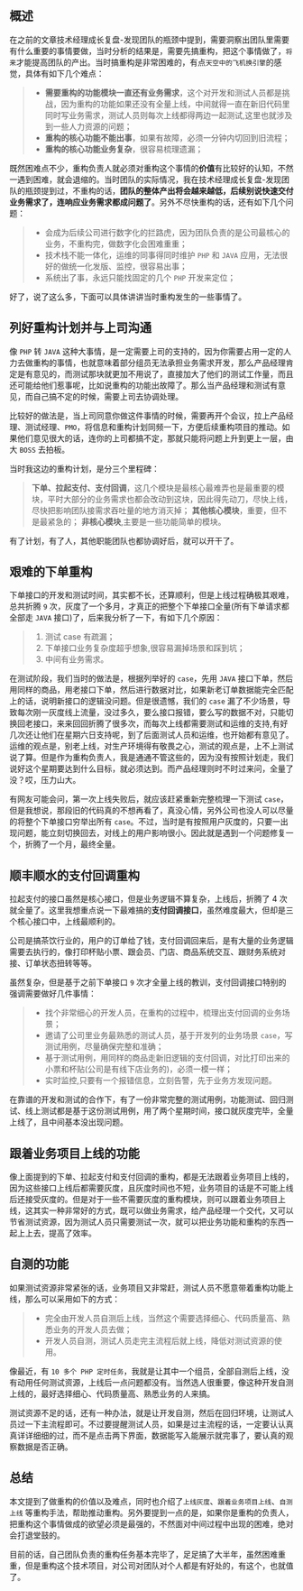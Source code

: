 ## 概述

在之前的文章技术经理成长复盘-发现团队的瓶颈中提到，需要洞察出团队里需要有什么重要的事情要做，当时分析的结果是，需要先搞重构，把这个事情做了，`将来`才能提高团队的产出。当时搞重构是非常困难的，有点`天空中的飞机换引擎`的感觉，具体有如下几个难点：

> - **需要重构的功能模块一直还有业务需求**，这个对开发和测试人员都是挑战，因为重构的功能如果还没有全量上线，中间就得一直在新旧代码里同时写业务需求，测试人员则每次上线都得两边一起测试,这里也就涉及到一些人力资源的问题；
> - **重构的核心功能不能出事**，如果有故障，必须一分钟内切回到旧流程；
> - **重构的核心功能业务复杂**，很容易梳理遗漏；

既然困难点不少，重构负责人就必须对重构这个事情的**价值**有比较好的认知，不然一遇到困难，就会退缩的。当时团队的实际情况，我在技术经理成长复盘-发现团队的瓶颈提到过，不重构的话，**团队的整体产出将会越来越低，后续别说快速交付业务需求了，连响应业务需求都成问题了**。另外不尽快重构的话，还有如下几个问题：

> - 会成为后续公司进行数字化的拦路虎，因为团队负责的是公司最核心的业务，不重构完，做数字化会困难重重；
> - 技术栈不能一体化，运维的同事得同时维护 `PHP` 和 `JAVA` 应用，无法很好的做统一化发版、监控，很容易出事；
> - 系统出了事，永远只能找固定的几个 `PHP` 开发来定位；

好了，说了这么多，下面可以具体讲讲当时重构发生的一些事情了。

## 列好重构计划并与上司沟通

像 `PHP` 转 `JAVA` 这种大事情，是一定需要上司的支持的，因为你需要占用一定的人力去做重构的事情，也就意味着部分组员无法承担业务需求开发，那么产品经理肯定是有意见的，而测试那块就更加不用说了，直接加大了他们的测试工作量，而且还可能给他们惹事呢，比如说重构的功能出故障了。那么当产品经理和测试有意见，而自己搞不定的时候，需要上司去协调处理。

比较好的做法是，当上司同意你做这件事情的时候，需要再开个会议，拉上产品经理、测试经理、`PMO`，将信息和重构计划同频一下，方便后续重构项目的推动。如果他们意见很大的话，连你的上司都搞不定，那就只能将问题上升到更上一层，由大 `BOSS` 去拍板。

当时我这边的重构计划，是分三个里程碑：

> **下单、拉起支付、支付回调**，这几个模块是最核心最难弄也是最重要的模块，平时大部分的业务需求也都会改动到这块，因此得先动刀，尽快上线，尽快把影响团队接需求吞吐量的地方消灭掉；
> **其他核心模块**，重要，但不是最紧急的；
> **非核心模块**,主要是一些功能简单的模块。

有了计划，有了人，其他职能团队也都协调好后，就可以开干了。

## 艰难的下单重构

下单接口的开发和测试时间，其实都不长，还算顺利，但是上线过程确极其艰难，总共折腾 `9` 次，灰度了一个多月，才真正的把整个下单接口全量(所有下单请求都全部走 `JAVA` 接口)了，后来我分析了一下，有如下几个原因：

> 1. 测试 case 有疏漏；
> 2. 下单接口业务复杂度超乎想象,很容易漏掉场景和踩到坑；
> 3. 中间有业务需求。

在测试阶段，我们当时的做法是，根据列举好的 `case`，先用 `JAVA` 接口下单，然后用同样的商品，用老接口下单，然后进行数据对比，如果新老订单数据能完全匹配上的话，说明新接口的逻辑没问题。但是很遗憾，我们的 `case` 漏了不少场景，导致每次刚一灰度线上流量，没过多久，要么接口报错，要么写的数据不对，只能切换回老接口，来来回回折腾了很多次，而每次上线都需要测试和运维的支持,有好几次还让他们在星期六日支持呢，到了后面测试人员和运维，也开始都有意见了。运维的观点是，别老上线，对生产环境得有敬畏之心，测试的观点是，上不上测试说了算。但是作为重构负责人，我是通通不管这些的，因为没有按照计划走，我们说好这个星期要达到什么目标，就必须达到。而产品经理则时不时过来问，全量了没？哎，压力山大。

有网友可能会问，第一次上线失败后，就应该赶紧重新完整梳理一下测试 `case`，但是我想说，那段旧的代码真的不想再看了，真没心情，另外公司也没人可以尽量的将整个下单接口穷举出所有 `case`。不过，当时是有按照用户灰度的，只要一出现问题，能立刻切换回去，对线上的用户影响很小。因此就是遇到一个问题修复一个，折腾了一个月，最终全量。

## 顺丰顺水的支付回调重构

拉起支付的接口虽然是核心接口，但是业务逻辑不算复杂，上线后，折腾了 4 次就全量了。这里我想重点说一下最难搞的**支付回调接口**，虽然难度最大，但却是三个核心接口中，上线最顺利的。

公司是搞茶饮行业的，用户的订单给了钱，支付回调回来后，是有大量的业务逻辑需要去执行的，像打印杯贴小票、跟会员、门店、商品系统交互、跟财务系统对接、订单状态扭转等等。

虽然复杂，但是基于之前下单接口 `9` 次才全量上线的教训，支付回调接口特别的强调需要做好几件事情：

> - 找个非常细心的开发人员，在重构的过程中，梳理出支付回调的业务场景；
> - 邀请了公司里业务最熟悉的测试人员，基于开发列的业务场景 `case`，写测试用例，尽量确保完整和准确；
> - 基于测试用例，用同样的商品走新旧逻辑的支付回调，对比打印出来的小票和杯贴(公司是有线下店业务的)，必须一模一样；
> - 实时监控,只要有一个报错信息，立刻告警，先于业务方发现问题。

在靠谱的开发和测试的合作下，有了一份非常完整的测试用例，功能测试、回归测试、线上测试都是基于这份测试用例，用了两个星期时间，接口就灰度完毕，全量上线了，且中间基本没出现问题。

## 跟着业务项目上线的功能

像上面提到的下单、拉起支付和支付回调的重构，都是无法跟着业务项目上线的，因为这些接口上线后都需要灰度，且灰度时间也不短，业务项目的话是不可能上线后还接受灰度的。但是对于一些不需要灰度的重构模块，则可以跟着业务项目上线，这其实一种非常好的方式，既可以做业务需求，给产品经理一个交代，又可以节省测试资源，因为测试人员只需要测试一次，就可以把业务功能和重构的东西一起上上去，提高了效率。

## 自测的功能

如果测试资源非常紧张的话，业务项目又非常赶，测试人员不愿意带着重构功能上线，那么可以采用如下的方式：

> - 完全由开发人员自测后上线，当然这个需要选择细心、代码质量高、熟悉业务的开发人员去做；
> - 开发人员自测，测试人员走完主流程后就上线，降低对测试资源的使用。

像最近，有 `10 多个 PHP 定时任务`，我就是让其中一个组员，全部自测后上线，没有动用任何测试资源，上线后一点问题都没有。当然选人很重要，像这种开发自测上线的，最好选择细心、代码质量高、熟悉业务的人来搞。

测试资源不足的话，还有一种办法，就是让开发自测，然后在回归环境，让测试人员过一下主流程即可。不过要提醒测试人员，如果是过主流程的话，一定要认认真真详详细细的过，而不是点击两下界面，数据能写入能展示就完事了，要认真的观察数据是否正确。

## 总结

本文提到了做重构的价值以及难点，同时也介绍了`上线灰度`、`跟着业务项目上线`、`自测上线` 等重构手法，帮助推动重构。另外要提到一点的是，如果你是重构的负责人，把重构这个事情做成的欲望必须是最强的，不然面对中间过程中出现的困难，绝对会打退堂鼓的。

目前的话，自己团队负责的重构任务基本完毕了，足足搞了大半年，虽然困难重重，但是重构这个技术项目，对公司对团队对个人都是有好处的，有这个，也就值了。
